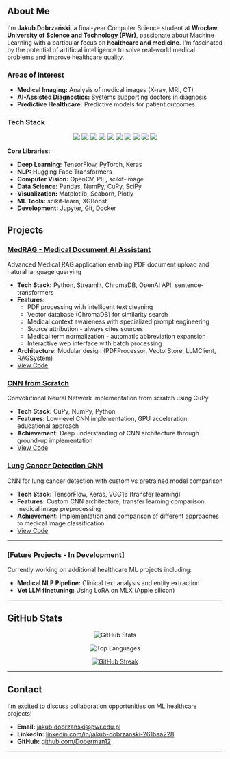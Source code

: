 

## About Me

I'm **Jakub Dobrzański**, a final-year Computer Science student at **Wrocław University of Science and Technology (PWr)**, passionate about Machine Learning with a particular focus on **healthcare and medicine**. I'm fascinated by the potential of artificial intelligence to solve real-world medical problems and improve healthcare quality.

### Areas of Interest
- **Medical Imaging:** Analysis of medical images (X-ray, MRI, CT)
- **AI-Assisted Diagnostics:** Systems supporting doctors in diagnosis
- **Predictive Healthcare:** Predictive models for patient outcomes

### Tech Stack

<p align="center">
  <img src="https://img.shields.io/badge/-Python-3776AB?style=flat-square&logo=Python&logoColor=white" />
  <img src="https://img.shields.io/badge/-TensorFlow-FF6F00?style=flat-square&logo=tensorflow&logoColor=white" />
  <img src="https://img.shields.io/badge/-PyTorch-EE4C2C?style=flat-square&logo=pytorch&logoColor=white" />
  <img src="https://img.shields.io/badge/-HuggingFace-FFD21E?style=flat-square&logo=huggingface&logoColor=black" />
  <img src="https://img.shields.io/badge/-Jupyter-F37626?style=flat-square&logo=jupyter&logoColor=white" />
  <img src="https://img.shields.io/badge/-scikit--learn-F7931E?style=flat-square&logo=scikit-learn&logoColor=white" />
  <img src="https://img.shields.io/badge/-Pandas-150458?style=flat-square&logo=pandas&logoColor=white" />
  <img src="https://img.shields.io/badge/-NumPy-013243?style=flat-square&logo=numpy&logoColor=white" />
  <img src="https://img.shields.io/badge/-Matplotlib-11557c?style=flat-square&logo=python&logoColor=white" />
  <img src="https://img.shields.io/badge/-Seaborn-3776AB?style=flat-square&logo=python&logoColor=white" />
</p>

**Core Libraries:**
- **Deep Learning:** TensorFlow, PyTorch, Keras
- **NLP:** Hugging Face Transformers
- **Computer Vision:** OpenCV, PIL, scikit-image  
- **Data Science:** Pandas, NumPy, CuPy, SciPy
- **Visualization:** Matplotlib, Seaborn, Plotly
- **ML Tools:** scikit-learn, XGBoost
- **Development:** Jupyter, Git, Docker

## Projects

### [MedRAG - Medical Document AI Assistant](https://github.com/Doberman12/MedRAG)
Advanced Medical RAG application enabling PDF document upload and natural language querying
- **Tech Stack:** Python, Streamlit, ChromaDB, OpenAI API, sentence-transformers
- **Features:** 
  - PDF processing with intelligent text cleaning
  - Vector database (ChromaDB) for similarity search
  - Medical context awareness with specialized prompt engineering
  - Source attribution - always cites sources
  - Medical term normalization - automatic abbreviation expansion
  - Interactive web interface with batch processing
- **Architecture:** Modular design (PDFProcessor, VectorStore, LLMClient, RAGSystem)
- [View Code](https://github.com/Doberman12/MedRAG)

### [CNN from Scratch](https://github.com/Doberman12/CNNfromScratch)
Convolutional Neural Network implementation from scratch using CuPy
- **Tech Stack:** CuPy, NumPy, Python
- **Features:** Low-level CNN implementation, GPU acceleration, educational approach
- **Achievement:** Deep understanding of CNN architecture through ground-up implementation
- [View Code](https://github.com/Doberman12/CNNfromScratch)

### [Lung Cancer Detection CNN](https://github.com/Doberman12/lung_cancer_CNN)
CNN for lung cancer detection with custom vs pretrained model comparison
- **Tech Stack:** TensorFlow, Keras, VGG16 (transfer learning)
- **Features:** Custom CNN architecture, transfer learning comparison, medical image preprocessing
- **Achievement:** Implementation and comparison of different approaches to medical image classification
- [View Code](https://github.com/Doberman12/lung_cancer_CNN)


---

### [Future Projects - In Development]
Currently working on additional healthcare ML projects including:
- **Medical NLP Pipeline:** Clinical text analysis and entity extraction
- **Vet LLM finetuning:** Using LoRA on MLX (Apple silicon)

---

## GitHub Stats

<div align="center">

![GitHub Stats](https://github-readme-stats.vercel.app/api?username=Doberman12&show_icons=true&theme=radical&include_all_commits=true)

![Top Languages](https://github-readme-stats.vercel.app/api/top-langs/?username=Doberman12&layout=compact&theme=radical&langs_count=8)

[![GitHub Streak](https://github-readme-streak-stats.herokuapp.com?user=Doberman12&theme=radical)](https://git.io/streak-stats)

</div>

---

## Contact

I'm excited to discuss collaboration opportunities on ML healthcare projects!

- **Email:** jakub.dobrzanski@pwr.edu.pl
- **LinkedIn:** [linkedin.com/in/jakub-dobrzanski-261baa228](https://www.linkedin.com/in/jakub-dobrzanski-261baa228/)
- **GitHub:** [github.com/Doberman12](https://github.com/Doberman12)

---

